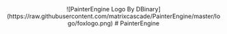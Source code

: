 
<div align=center>![PainterEngine Logo By DBinary](https://raw.githubusercontent.com/matrixcascade/PainterEngine/master/logo/foxlogo.png)
# PainterEngine

